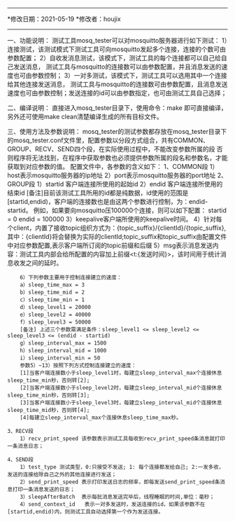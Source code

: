 **************************
*修改日期：2021-05-19
*修改者：houjix
**************************

一、功能说明：
	测试工具mosq_tester可以对mosquitto服务器进行如下测试：
	1）连接测试，该测试模式下测试工具可向mosquitto发起多个连接，连接的个数可由参数配置；
	2）自收发消息测试，该模式下，测试工具的每个连接都可以自己给自己发送消息，
	测试工具与mosquitto的连接数可以由参数配置，并且消息发送的速度也可由参数控制；
	3）一对多测试，该模式下，测试工具可以选用其中一个连接给其他连接发送消息，
	测试工具与mosquitto的连接数可由参数配置，且消息发送速度也可由参数控制；发送连接的id可以由参数指定，也可由测试工具自己选择；
	
二、编译说明：
	直接进入mosq_tester目录下，使用命令：make 即可直接编译，另外还可使用make clean清楚编译生成的所有目标文件。
	
三、使用方法及参数说明：
		mosq_tester的测试参数都存放在mosq_tester目录下的mosq_tester.conf文件里，配置参数以分段方式组合，共有COMMON、GROUP、RECV、SEND四个段，在实际使用过程中，不能改变参数所属的段
	否则程序将无法找到，在程序中获取参数也必须提供参数所属的段名和参数名，才能获取到对应参数的值。
		配置文件中，各参数的含义如下：
	1、COMMON段
		1）host表示mosquitto服务器的ip地址
		2）port表示mosquitto服务器的port地址
	2、GROUP段
		1）startid 客户端连接所使用的起始id
		2）endid 客户端连接所使用的结束id
		[备注]目前该测试工具所用的id都是纯数据，id使用的范围是[startid,endid)，客户端的连接数也是由这两个参数进行控制，为：endid-startid。
		例如，如果要向mosquitto压100000个连接，则可以如下配置：
			startid = 0
			endid = 100000
		3）keepalive客户端所使用的keepalive时间。
		4）针对每个client，内置了接收topic组织方式为：{topic_suffix}/{clientId}/{topic_suffix},其中：{clientId}将会替换为实际的clientId;topic_suffix和topic_suffix由配置文件中对应参数配置,表示客户端所订阅的topic前缀和后缀
		5）msg表示消息发送内容：测试工具内部会给所配置的内容加上前缀<t:{发送时间}>，该时间用于统计消息收发之间的延时。
		
		6）下列参数主要用于控制连接建立的速度：
		a）sleep_time_max = 3
		b）sleep_time_mid = 2
		c）sleep_time_min = 1
		d）sleep_level1 = 20000
		e）sleep_level2 = 40000
		f）sleep_level3 = 50000
		[备注] 上述三个参数需满足条件：sleep_level1 <= sleep_level2 <= sleep_level3 <= (endid - startid)
		g）sleep_interval_max = 1500
		h）sleep_interval_mid = 1000
		i）sleep_interval_min = 50
		参数5）~13）按照下列方式控制连接建立的速度：
		[1]当客户端连接数小于sleep_level1时，每建立sleep_interval_max个连接休息sleep_time_min秒，否则转[2];
		[2]当客户端连接数小于sleep_level2时，每建立sleep_interval_mid个连接休息sleep_time_min秒，否则转[3];
		[3]当客户端连接数小于sleep_level3时，每建立sleep_interval_mid个连接休息sleep_time_mid秒，否则转[4];
		[4]每建立sleep_interval_max个连接休息sleep_time_max秒。
	
	3、RECV段
		1）recv_print_speed 该参数表示测试工具每收到recv_print_speed条消息就打印一条消息日志；
		
	4、SEND段
		1）test_type 测试类型，0:只接受不发送; 1: 每个连接都发给自己; 2:一发多收，发送的连接给除自己之外的其他连接进行发送；
		2）send_print_speed 表示打印发送日志的频率，即每发送send_print_speed条消息打印一条消息发送的日志；
		3）sleepAfterBatch  表示每批消息发送完毕后，线程睡眠的时间,单位：毫秒；
		4）send_context_id	表示一对多发送时，发送连接的id，如果该参数不在[startid,endid)内，则测试工具自动选择第一个作为发送连接。



